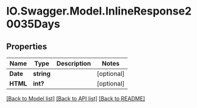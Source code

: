 # IO.Swagger.Model.InlineResponse20035Days
## Properties

Name | Type | Description | Notes
------------ | ------------- | ------------- | -------------
**Date** | **string** |  | [optional] 
**HTML** | **int?** |  | [optional] 

[[Back to Model list]](../README.md#documentation-for-models) [[Back to API list]](../README.md#documentation-for-api-endpoints) [[Back to README]](../README.md)

